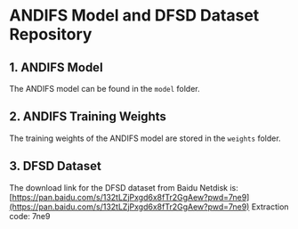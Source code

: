 # ANDIFS Model and DFSD Dataset Repository

## 1. ANDIFS Model
The ANDIFS model can be found in the `model` folder.

## 2. ANDIFS Training Weights
The training weights of the ANDIFS model are stored in the `weights` folder.

## 3. DFSD Dataset
The download link for the DFSD dataset from Baidu Netdisk is: [https://pan.baidu.com/s/132tLZjPxgd6x8fTr2GgAew?pwd=7ne9](https://pan.baidu.com/s/132tLZjPxgd6x8fTr2GgAew?pwd=7ne9)
Extraction code: 7ne9
